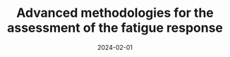 ---
layout: post
date: 2024-02-01
inline: true
title: Advanced methodologies for the assessment of the fatigue response
university: Politecnico di Torino
semester: Spring&nbsp;2024
past: false
external_page: https://didattica.polito.it/pls/portal30/gap.pkg_guide.viewGap?p_cod_ins=01HWRRO&p_a_acc=2024&p_header=S&p_lang=IT&multi=N
---